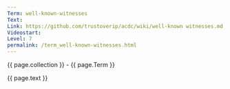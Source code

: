 ```yaml
---
Term: well-known-witnesses
Text: 
Link: https://github.com/trustoverip/acdc/wiki/well-known witnesses.md
Videostart: 
Level: 7
permalink: /term_well-known-witnesses.html
---
```


{{ page.collection }} - {{ page.Term }}

   {{ page.text }}


